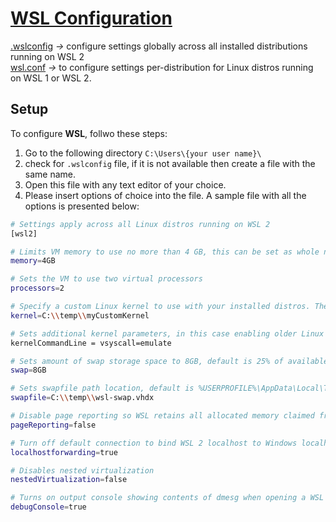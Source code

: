# [WSL Configuration](https://docs.microsoft.com/en-us/windows/wsl/wsl-config)

[.wslconfig](https://docs.microsoft.com/en-us/windows/wsl/wsl-config#wslconfig) *->* configure settings globally across all installed distributions running on WSL 2 <br>
[wsl.conf](https://docs.microsoft.com/en-us/windows/wsl/wsl-config#wslconf) *->* to configure settings per-distribution for Linux distros running on WSL 1 or WSL 2.

## Setup

To configure **WSL**, follwo these steps:
1. Go to the following directory `C:\Users\{your user name}\`
2. check for `.wslconfig` file, if it is not available then create a file with the same name.
3. Open this file with any text editor of your choice.
4. Please insert options of choice into the file. A sample file with all the options is presented below:
```bash
# Settings apply across all Linux distros running on WSL 2
[wsl2]

# Limits VM memory to use no more than 4 GB, this can be set as whole numbers using GB or MB
memory=4GB 

# Sets the VM to use two virtual processors
processors=2

# Specify a custom Linux kernel to use with your installed distros. The default kernel used can be found at https://github.com/microsoft/WSL2-Linux-Kernel
kernel=C:\\temp\\myCustomKernel

# Sets additional kernel parameters, in this case enabling older Linux base images such as Centos 6
kernelCommandLine = vsyscall=emulate

# Sets amount of swap storage space to 8GB, default is 25% of available RAM
swap=8GB

# Sets swapfile path location, default is %USERPROFILE%\AppData\Local\Temp\swap.vhdx
swapfile=C:\\temp\\wsl-swap.vhdx

# Disable page reporting so WSL retains all allocated memory claimed from Windows and releases none back when free
pageReporting=false

# Turn off default connection to bind WSL 2 localhost to Windows localhost
localhostforwarding=true

# Disables nested virtualization
nestedVirtualization=false

# Turns on output console showing contents of dmesg when opening a WSL 2 distro for debugging
debugConsole=true
```
